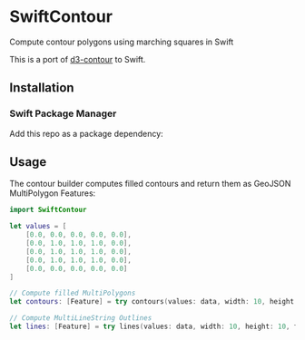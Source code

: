 # SwiftContour

Compute contour polygons using marching squares in Swift

This is a port of [d3-contour](https://github.com/d3/d3-contour) to Swift.

## Installation

### Swift Package Manager

Add this repo as a package dependency:

## Usage

The contour builder computes filled contours and return them as GeoJSON MultiPolygon Features:

```swift
import SwiftContour

let values = [
    [0.0, 0.0, 0.0, 0.0, 0.0],
    [0.0, 1.0, 1.0, 1.0, 0.0],
    [0.0, 1.0, 1.0, 1.0, 0.0],
    [0.0, 1.0, 1.0, 1.0, 0.0],
    [0.0, 0.0, 0.0, 0.0, 0.0]
]

// Compute filled MultiPolygons
let contours: [Feature] = try contours(values: data, width: 10, height: 10, thresholds: [0.5], smoothing: true)

// Compute MultiLineString Outlines
let lines: [Feature] = try lines(values: data, width: 10, height: 10, thresholds: [0.5], smoothing: true)
```
